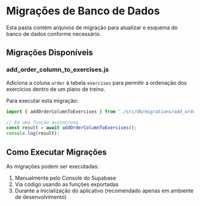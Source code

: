 # Migrações de Banco de Dados

Esta pasta contém arquivos de migração para atualizar o esquema do banco de dados conforme necessário.

## Migrações Disponíveis

### add_order_column_to_exercises.js

Adiciona a coluna `order` à tabela `exercises` para permitir a ordenação dos exercícios dentro de um plano de treino.

Para executar esta migração:

```javascript
import { addOrderColumnToExercises } from './src/db/migrations/add_order_column_to_exercises';

// Em uma função assíncrona
const result = await addOrderColumnToExercises();
console.log(result);
```

## Como Executar Migrações

As migrações podem ser executadas:

1. Manualmente pelo Console do Supabase
2. Via código usando as funções exportadas
3. Durante a inicialização do aplicativo (recomendado apenas em ambiente de desenvolvimento) 